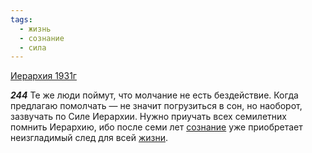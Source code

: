 ```yaml
---
tags:
  - жизнь
  - сознание
  - сила
---
```


[Иерархия 1931г](/agni/1931)

___244___
Те же люди поймут, что молчание не есть бездействие. Когда предлагаю помолчать — не значит погрузиться в сон, но наоборот, зазвучать по Силе Иерархии. Нужно приучать всех семилетних помнить Иерархию, ибо после семи лет [сознание](/tag/#сознание) уже приобретает неизгладимый след для всей [жизни](/tag/#жизнь).   

